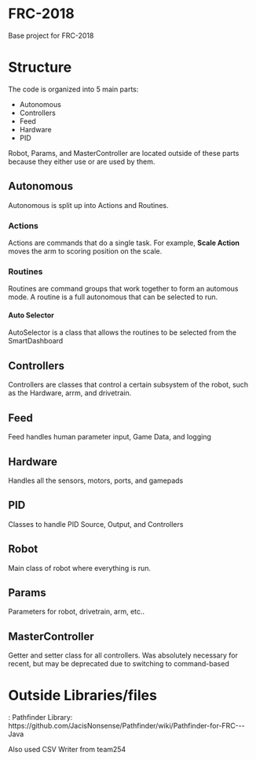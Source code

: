 # FRC-2018
Base project for FRC-2018 

<h1>Structure</h1>
The code is organized into 5 main parts:
<ul>
    <li>Autonomous</li>
    <li>Controllers</li>
    <li>Feed</li>
    <li>Hardware</li>
    <li>PID</li>
</ul>
Robot, Params, and MasterController are located outside of these parts because they either use or are used by them.

<h2>Autonomous</h3>
Autonomous is split up into Actions and Routines.
<h3>Actions</h4>
Actions are commands that do a single task. For example, <b>Scale Action</b> moves the arm to scoring position on the scale.
<h3>Routines</h4>
Routines are command groups that work together to form an automous mode. A routine is a full autonomous that can be selected to run. 
<h4>Auto Selector</h5>
AutoSelector is a class that allows the routines to be selected from the SmartDashboard

<h2>Controllers</h3>
Controllers are classes that control a certain subsystem of the robot, such as the Hardware, arrm, and drivetrain.

<h2>Feed</h3>
Feed handles human parameter input, Game Data, and logging


<h2>Hardware</h3>
Handles all the sensors, motors, ports, and gamepads

<h2>PID</h3>
Classes to handle PID Source, Output, and Controllers

<h2>Robot</h3>
Main class of robot where everything is run.

<h2>Params</h3>
Parameters for robot, drivetrain, arm, etc..

<h2>MasterController</h3>
Getter and setter class for all controllers. Was absolutely necessary for recent, but may be deprecated due to switching to command-based

<h1>Outside Libraries/files</h3>:
Pathfinder Library: https://github.com/JacisNonsense/Pathfinder/wiki/Pathfinder-for-FRC---Java

Also used CSV Writer from team254

